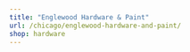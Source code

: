 ```yaml
---
title: "Englewood Hardware & Paint"
url: /chicago/englewood-hardware-and-paint/
shop: hardware
---
```

